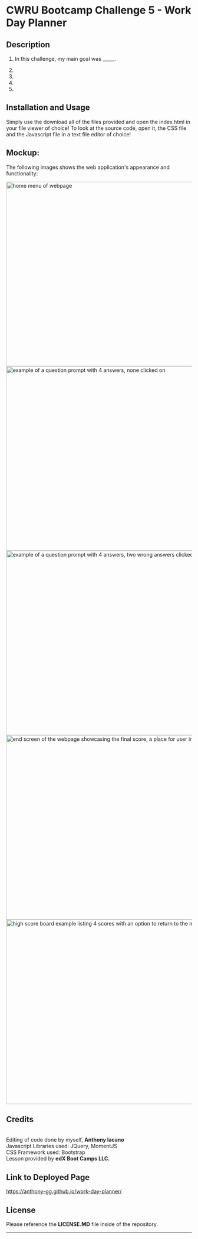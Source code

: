 # CWRU Bootcamp Challenge 5 - Work Day Planner

## Description

1. In this challenge, my main goal was _____.

2. 

3. 

4. 

5.

## Installation and Usage

Simply use the download all of the files provided and open the index.html in your file viewer of choice!
To look at the source code, open it, the CSS file and the Javascript file in a text file editor of choice!


## Mockup:
The following images shows the web application's appearance and functionality:

<img src="./assets/images/programming-quiz-final-product.jpg" width="1000px" height="500px" alt="home menu of webpage">
<img src="./assets/images/programming-quiz-final-product-questions-answers-untouched.jpg" width="1000px" height="500px" alt="example of a question prompt with 4 answers, none clicked on">
<img src="./assets/images/programming-quiz-final-product-questions-answers.jpg" width="1000px" height="500px" alt="example of a question prompt with 4 answers, two wrong answers clicked on">
<img src="./assets/images/programming-quiz-final-product-end-screen.jpg" width="1000px" height="500px" alt="end screen of the webpage showcasing the final score, a place for user input of initials, a submit and try again button">
<img src="./assets/images/programming-quiz-final-product-high-scores.jpg" width="1000px" height="500px" alt="high score board example listing 4 scores with an option to return to the main menu or clear all scores">

## Credits
<br>
 Editing of code done by myself, <b>Anthony Iacano</b>
 <br>
 Javascript Libraries used: JQuery, MomentJS
 <br>
 CSS Framework used: Bootstrap 
 <br>
 Lesson provided by <b>edX Boot Camps LLC.</b>

## Link to Deployed Page

 https://anthony-gg.github.io/work-day-planner/

 ## License

Please reference the **LICENSE.MD** file inside of the repository.

---